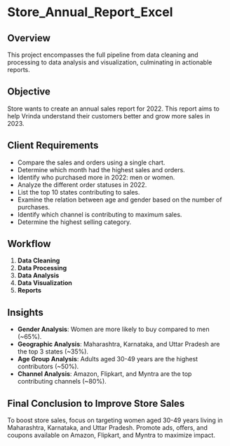# Store_Annual_Report_Excel

## Overview
This project encompasses the full pipeline from data cleaning and processing to data analysis and visualization, culminating in actionable reports.

## Objective
Store wants to create an annual sales report for 2022. This report aims to help Vrinda understand their customers better and grow more sales in 2023.

## Client Requirements
- Compare the sales and orders using a single chart.
- Determine which month had the highest sales and orders.
- Identify who purchased more in 2022: men or women.
- Analyze the different order statuses in 2022.
- List the top 10 states contributing to sales.
- Examine the relation between age and gender based on the number of purchases.
- Identify which channel is contributing to maximum sales.
- Determine the highest selling category.

## Workflow
1. **Data Cleaning**
2. **Data Processing**
3. **Data Analysis**
4. **Data Visualization**
5. **Reports**

## Insights
- **Gender Analysis**: Women are more likely to buy compared to men (~65%).
- **Geographic Analysis**: Maharashtra, Karnataka, and Uttar Pradesh are the top 3 states (~35%).
- **Age Group Analysis**: Adults aged 30-49 years are the highest contributors (~50%).
- **Channel Analysis**: Amazon, Flipkart, and Myntra are the top contributing channels (~80%).

## Final Conclusion to Improve Store Sales
To boost store sales, focus on targeting women aged 30-49 years living in Maharashtra, Karnataka, and Uttar Pradesh. Promote ads, offers, and coupons available on Amazon, Flipkart, and Myntra to maximize impact.
